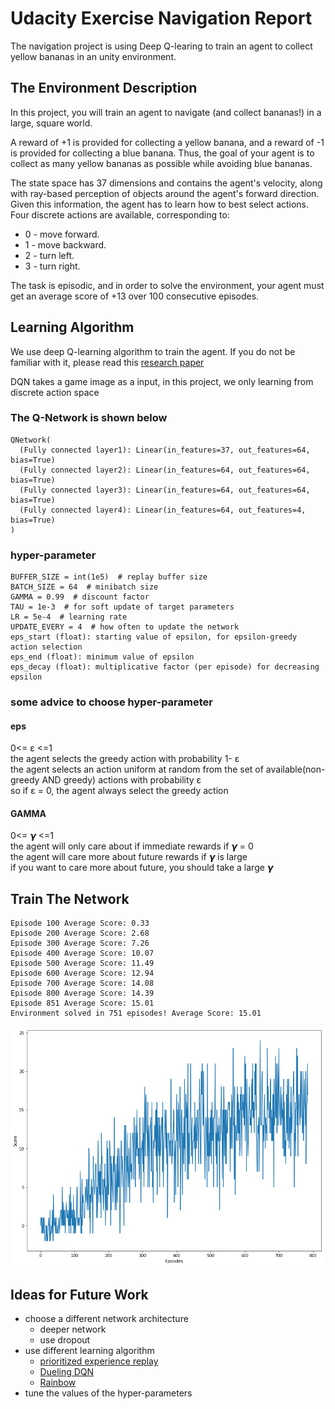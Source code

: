 # Udacity Exercise Navigation Report
The navigation project is using Deep Q-learing to train an agent to collect yellow bananas in an unity environment.
## The Environment Description
In this project, you will train an agent to navigate (and collect bananas!) in a large, square world.

A reward of +1 is provided for collecting a yellow banana, and a reward of -1 is provided for collecting a blue banana. Thus, the goal of your agent is to collect as many yellow bananas as possible while avoiding blue bananas.

The state space has 37 dimensions and contains the agent's velocity, along with ray-based perception of objects around the agent's forward direction. Given this information, the agent has to learn how to best select actions. Four discrete actions are available, corresponding to:

- 0 - move forward.
- 1 - move backward.
- 2 - turn left.
- 3 - turn right.

The task is episodic, and in order to solve the environment, your agent must get an average score of +13 over 100 consecutive episodes.
## Learning Algorithm
We use deep Q-learning algorithm to train the agent. If you do not be familiar with it, please read this [research paper](https://storage.googleapis.com/deepmind-media/dqn/DQNNaturePaper.pdf)

DQN takes a game image as a input, in this project, we only learning from discrete action space 

### The Q-Network is shown below

    QNetwork(
      (Fully connected layer1): Linear(in_features=37, out_features=64, bias=True)
      (Fully connected layer2): Linear(in_features=64, out_features=64, bias=True)
      (Fully connected layer3): Linear(in_features=64, out_features=64, bias=True)
      (Fully connected layer4): Linear(in_features=64, out_features=4, bias=True)
    ) 
### hyper-parameter

    BUFFER_SIZE = int(1e5)  # replay buffer size
    BATCH_SIZE = 64  # minibatch size
    GAMMA = 0.99  # discount factor
    TAU = 1e-3  # for soft update of target parameters
    LR = 5e-4  # learning rate
    UPDATE_EVERY = 4  # how often to update the network
    eps_start (float): starting value of epsilon, for epsilon-greedy action selection
    eps_end (float): minimum value of epsilon
    eps_decay (float): multiplicative factor (per episode) for decreasing epsilon
    
### some advice to choose hyper-parameter
#### eps
0<= ε <=1<br>
the agent selects the greedy action with probability 1- ε <br>
the agent selects an action uniform at random from the set of available(non-greedy AND greedy) actions with probability  ε <br>
so if  ε = 0, the agent always select the greedy action<br>
#### GAMMA
0<= 𝞬 <=1<br>
the agent will only care about if immediate rewards if 𝞬 = 0<br>
the agent will care more about future rewards if 𝞬 is large<br>
if you want to care more about future, you should take a large 𝞬

## Train The Network
    Episode 100	Average Score: 0.33
    Episode 200	Average Score: 2.68
    Episode 300	Average Score: 7.26
    Episode 400	Average Score: 10.07
    Episode 500	Average Score: 11.49
    Episode 600	Average Score: 12.94
    Episode 700	Average Score: 14.08
    Episode 800	Average Score: 14.39
    Episode 851	Average Score: 15.01
    Environment solved in 751 episodes!	Average Score: 15.01  
![train_network](https://github.com/ebt15/Udacity-Project-Navigation-DRLND/blob/master/assets/network.png?raw=true)

## Ideas for Future Work
- choose a different network architecture
    - deeper network
    - use dropout
- use different learning algorithm 
    - [prioritized experience replay](https://arxiv.org/abs/1511.05952)
    - [Dueling DQN](https://arxiv.org/abs/1511.06581)
    - [Rainbow](https://arxiv.org/abs/1710.02298)
- tune the values of the hyper-parameters
    
    
    

